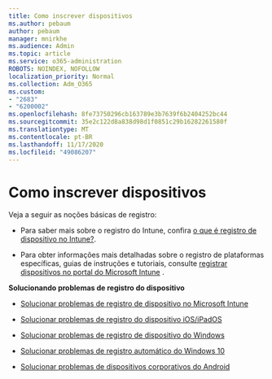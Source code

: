 ```yaml
---
title: Como inscrever dispositivos
ms.author: pebaum
author: pebaum
manager: mnirkhe
ms.audience: Admin
ms.topic: article
ms.service: o365-administration
ROBOTS: NOINDEX, NOFOLLOW
localization_priority: Normal
ms.collection: Adm_O365
ms.custom:
- "2683"
- "6200002"
ms.openlocfilehash: 8fe73750296cb163789e3b7639f6b2404252bc44
ms.sourcegitcommit: 35e2c122d8a838d98d1f0851c29b16282261580f
ms.translationtype: MT
ms.contentlocale: pt-BR
ms.lasthandoff: 11/17/2020
ms.locfileid: "49086207"
---
```

# <a name="how-to-enroll-devices"></a>Como inscrever dispositivos

Veja a seguir as noções básicas de registro:

- Para saber mais sobre o registro do Intune, confira [o que é registro de dispositivo no Intune?](https://docs.microsoft.com/mem/intune/enrollment/device-enrollment).

- Para obter informações mais detalhadas sobre o registro de plataformas específicas, guias de instruções e tutoriais, consulte [registrar dispositivos no portal do Microsoft Intune](https://docs.microsoft.com/mem/intune/enrollment/) .

**Solucionando problemas de registro do dispositivo**

- [Solucionar problemas de registro de dispositivo no Microsoft Intune](https://docs.microsoft.com/mem/intune/enrollment/troubleshoot-device-enrollment-in-intune)

- [Solucionar problemas de registro do dispositivo iOS/iPadOS](https://docs.microsoft.com/mem/intune/enrollment/troubleshoot-ios-enrollment-errors)

- [Solucionar problemas de registro de dispositivo do Windows](https://docs.microsoft.com/mem/intune/enrollment/troubleshoot-windows-enrollment-errors)

- [Solucionar problemas de registro automático do Windows 10](https://docs.microsoft.com/mem/intune/enrollment/troubleshoot-windows-auto-enrollment)

- [Solucionar problemas de dispositivos corporativos do Android](https://docs.microsoft.com/mem/intune/enrollment/troubleshoot-android-enrollment)


